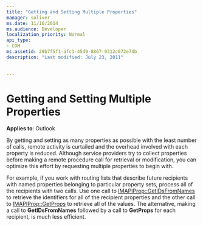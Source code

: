 ```yaml
---
title: "Getting and Setting Multiple Properties"
manager: soliver
ms.date: 11/16/2014
ms.audience: Developer
localization_priority: Normal
api_type:
- COM
ms.assetid: 29b7f5f1-afc1-45d9-8867-9312c072e74b
description: "Last modified: July 23, 2011"
 
 
---
```


# Getting and Setting Multiple Properties

  
  
**Applies to**: Outlook 
  
By getting and setting as many properties as possible with the least number of calls, remote activity is curtailed and the overhead involved with each property is reduced. Although service providers try to collect properties before making a remote procedure call for retrieval or modification, you can optimize this effort by requesting multiple properties to begin with.
  
For example, if you work with routing lists that describe future recipients with named properties belonging to particular property sets, process all of the recipients with two calls. Use one call to [IMAPIProp::GetIDsFromNames](imapiprop-getidsfromnames.md) to retrieve the identifiers for all of the recipient properties and the other call to [IMAPIProp::GetProps](imapiprop-getprops.md) to retrieve all of the values. The alternative, making a call to **GetIDsFromNames** followed by a call to **GetProps** for each recipient, is much less efficient. 
  

